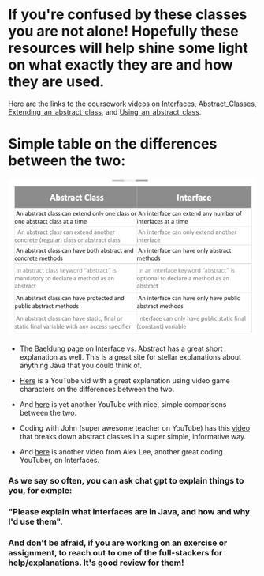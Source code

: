 # If you're confused by these classes you are not alone! Hopefully these resources will help shine some light on what exactly they are and how they are used.

Here are the links to the coursework videos on [Interfaces](https://courses.coderscampus.com/students/courses/274/sections/678/lessons/4843), [Abstract_Classes](https://courses.coderscampus.com/students/courses/274/sections/678/lessons/4844), [Extending_an_abstract_class](https://courses.coderscampus.com/students/courses/274/sections/678/lessons/4845), and [Using_an_abstract_class](https://courses.coderscampus.com/students/courses/274/sections/678/lessons/4846).

# Simple table on the differences between the two:
![Alt text](../images/php3TRmaF.jpg)

- The [Baeldung](https://www.baeldung.com/java-interface-vs-abstract-class) page on Interface vs. Abstract has a great short explanation as well.  This is a great site for stellar explanations about anything Java that you could think of.

- [Here](https://www.youtube.com/watch?v=uA_6W4aWRFg) is a YouTube vid with a great explanation using video game characters on the differences between the two.

- And [here](https://www.youtube.com/watch?v=2aQ9Y7bumts) is yet another YouTube with nice, simple comparisons between the two.

- Coding with John (super awesome teacher on YouTube) has this [video](https://www.youtube.com/watch?v=HvPlEJ3LHgE) that breaks down abstract classes in a super simple, informative way.

- And [here](https://www.youtube.com/watch?v=kTpp5n_CppQ) is another video from Alex Lee, another great coding YouTuber, on Interfaces.

### As we say so often, you can ask chat gpt to explain things to you, for exmple:
### "Please explain what interfaces are in Java, and how and why I'd use them".

### And don't be afraid, if you are working on an exercise or assignment, to reach out to one of the full-stackers for help/explanations.  It's good review for them! 